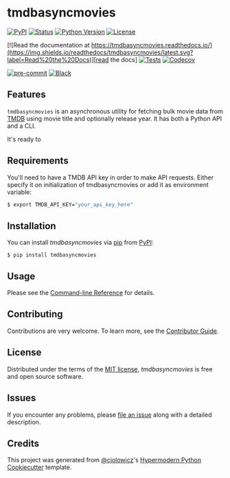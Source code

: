 # tmdbasyncmovies

[![PyPI](https://img.shields.io/pypi/v/tmdbasyncmovies.svg)][pypi_]
[![Status](https://img.shields.io/pypi/status/tmdbasyncmovies.svg)][status]
[![Python Version](https://img.shields.io/pypi/pyversions/tmdbasyncmovies)][python version]
[![License](https://img.shields.io/pypi/l/tmdbasyncmovies)][license]

[![Read the documentation at https://tmdbasyncmovies.readthedocs.io/](https://img.shields.io/readthedocs/tmdbasyncmovies/latest.svg?label=Read%20the%20Docs)][read the docs]
[![Tests](https://github.com/tilschuenemann/tmdbasyncmovies/workflows/Tests/badge.svg)][tests]
[![Codecov](https://codecov.io/gh/tilschuenemann/tmdbasyncmovies/branch/main/graph/badge.svg)][codecov]

[![pre-commit](https://img.shields.io/badge/pre--commit-enabled-brightgreen?logo=pre-commit&logoColor=white)][pre-commit]
[![Black](https://img.shields.io/badge/code%20style-black-000000.svg)][black]

[pypi_]: https://pypi.org/project/tmdbasyncmovies/
[status]: https://pypi.org/project/tmdbasyncmovies/
[python version]: https://pypi.org/project/tmdbasyncmovies
[read the docs]: https://tmdbasyncmovies.readthedocs.io/
[tests]: https://github.com/tilschuenemann/tmdbasyncmovies/actions?workflow=Tests
[codecov]: https://app.codecov.io/gh/tilschuenemann/tmdbasyncmovies
[pre-commit]: https://github.com/pre-commit/pre-commit
[black]: https://github.com/psf/black

## Features

`tmdbasyncmovies` is an asynchronous utility for fetching bulk movie data from [TMDB](https://www.themoviedb.org/) using movie title and optionally release year. It has both a Python API and a CLI.

It's ready to

## Requirements

You'll need to have a TMDB API key in order to make API requests. Either specify it on initialization of tmdbasyncmovies or add it as environment variable:

```bash
$ export TMDB_API_KEY="your_api_key_here"
```

## Installation

You can install _tmdbasyncmovies_ via [pip] from [PyPI]:

```console
$ pip install tmdbasyncmovies
```

## Usage

Please see the [Command-line Reference] for details.

## Contributing

Contributions are very welcome.
To learn more, see the [Contributor Guide].

## License

Distributed under the terms of the [MIT license][license],
_tmdbasyncmovies_ is free and open source software.

## Issues

If you encounter any problems,
please [file an issue] along with a detailed description.

## Credits

This project was generated from [@cjolowicz]'s [Hypermodern Python Cookiecutter] template.

[@cjolowicz]: https://github.com/cjolowicz
[pypi]: https://pypi.org/
[hypermodern python cookiecutter]: https://github.com/cjolowicz/cookiecutter-hypermodern-python
[file an issue]: https://github.com/tilschuenemann/tmdbasyncmovies/issues
[pip]: https://pip.pypa.io/

<!-- github-only -->

[license]: https://github.com/tilschuenemann/tmdbasyncmovies/blob/main/LICENSE
[contributor guide]: https://github.com/tilschuenemann/tmdbasyncmovies/blob/main/CONTRIBUTING.md
[command-line reference]: https://tmdbasyncmovies.readthedocs.io/en/latest/usage.html
